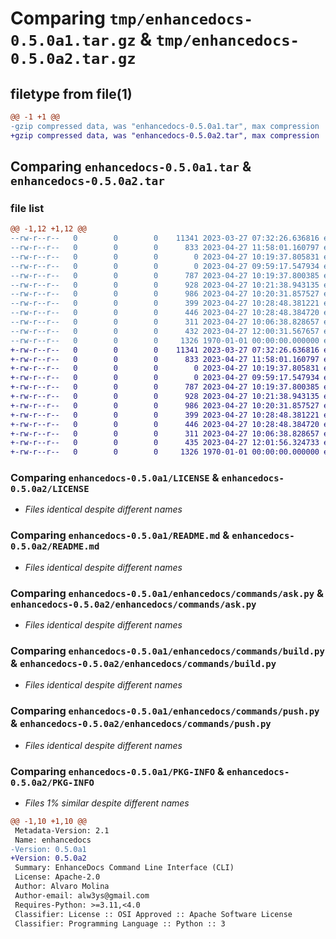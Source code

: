 # Comparing `tmp/enhancedocs-0.5.0a1.tar.gz` & `tmp/enhancedocs-0.5.0a2.tar.gz`

## filetype from file(1)

```diff
@@ -1 +1 @@
-gzip compressed data, was "enhancedocs-0.5.0a1.tar", max compression
+gzip compressed data, was "enhancedocs-0.5.0a2.tar", max compression
```

## Comparing `enhancedocs-0.5.0a1.tar` & `enhancedocs-0.5.0a2.tar`

### file list

```diff
@@ -1,12 +1,12 @@
--rw-r--r--   0        0        0    11341 2023-03-27 07:32:26.636816 enhancedocs-0.5.0a1/LICENSE
--rw-r--r--   0        0        0      833 2023-04-27 11:58:01.160797 enhancedocs-0.5.0a1/README.md
--rw-r--r--   0        0        0        0 2023-04-27 10:19:37.805831 enhancedocs-0.5.0a1/enhancedocs/__init__.py
--rw-r--r--   0        0        0        0 2023-04-27 09:59:17.547934 enhancedocs-0.5.0a1/enhancedocs/commands/__init__.py
--rw-r--r--   0        0        0      787 2023-04-27 10:19:37.800385 enhancedocs-0.5.0a1/enhancedocs/commands/ask.py
--rw-r--r--   0        0        0      928 2023-04-27 10:21:38.943135 enhancedocs-0.5.0a1/enhancedocs/commands/build.py
--rw-r--r--   0        0        0      986 2023-04-27 10:20:31.857527 enhancedocs-0.5.0a1/enhancedocs/commands/push.py
--rw-r--r--   0        0        0      399 2023-04-27 10:28:48.381221 enhancedocs-0.5.0a1/enhancedocs/config.py
--rw-r--r--   0        0        0      446 2023-04-27 10:28:48.384720 enhancedocs-0.5.0a1/enhancedocs/main.py
--rw-r--r--   0        0        0      311 2023-04-27 10:06:38.828657 enhancedocs-0.5.0a1/enhancedocs/utils.py
--rw-r--r--   0        0        0      432 2023-04-27 12:00:31.567657 enhancedocs-0.5.0a1/pyproject.toml
--rw-r--r--   0        0        0     1326 1970-01-01 00:00:00.000000 enhancedocs-0.5.0a1/PKG-INFO
+-rw-r--r--   0        0        0    11341 2023-03-27 07:32:26.636816 enhancedocs-0.5.0a2/LICENSE
+-rw-r--r--   0        0        0      833 2023-04-27 11:58:01.160797 enhancedocs-0.5.0a2/README.md
+-rw-r--r--   0        0        0        0 2023-04-27 10:19:37.805831 enhancedocs-0.5.0a2/enhancedocs/__init__.py
+-rw-r--r--   0        0        0        0 2023-04-27 09:59:17.547934 enhancedocs-0.5.0a2/enhancedocs/commands/__init__.py
+-rw-r--r--   0        0        0      787 2023-04-27 10:19:37.800385 enhancedocs-0.5.0a2/enhancedocs/commands/ask.py
+-rw-r--r--   0        0        0      928 2023-04-27 10:21:38.943135 enhancedocs-0.5.0a2/enhancedocs/commands/build.py
+-rw-r--r--   0        0        0      986 2023-04-27 10:20:31.857527 enhancedocs-0.5.0a2/enhancedocs/commands/push.py
+-rw-r--r--   0        0        0      399 2023-04-27 10:28:48.381221 enhancedocs-0.5.0a2/enhancedocs/config.py
+-rw-r--r--   0        0        0      446 2023-04-27 10:28:48.384720 enhancedocs-0.5.0a2/enhancedocs/main.py
+-rw-r--r--   0        0        0      311 2023-04-27 10:06:38.828657 enhancedocs-0.5.0a2/enhancedocs/utils.py
+-rw-r--r--   0        0        0      435 2023-04-27 12:01:56.324733 enhancedocs-0.5.0a2/pyproject.toml
+-rw-r--r--   0        0        0     1326 1970-01-01 00:00:00.000000 enhancedocs-0.5.0a2/PKG-INFO
```

### Comparing `enhancedocs-0.5.0a1/LICENSE` & `enhancedocs-0.5.0a2/LICENSE`

 * *Files identical despite different names*

### Comparing `enhancedocs-0.5.0a1/README.md` & `enhancedocs-0.5.0a2/README.md`

 * *Files identical despite different names*

### Comparing `enhancedocs-0.5.0a1/enhancedocs/commands/ask.py` & `enhancedocs-0.5.0a2/enhancedocs/commands/ask.py`

 * *Files identical despite different names*

### Comparing `enhancedocs-0.5.0a1/enhancedocs/commands/build.py` & `enhancedocs-0.5.0a2/enhancedocs/commands/build.py`

 * *Files identical despite different names*

### Comparing `enhancedocs-0.5.0a1/enhancedocs/commands/push.py` & `enhancedocs-0.5.0a2/enhancedocs/commands/push.py`

 * *Files identical despite different names*

### Comparing `enhancedocs-0.5.0a1/PKG-INFO` & `enhancedocs-0.5.0a2/PKG-INFO`

 * *Files 1% similar despite different names*

```diff
@@ -1,10 +1,10 @@
 Metadata-Version: 2.1
 Name: enhancedocs
-Version: 0.5.0a1
+Version: 0.5.0a2
 Summary: EnhanceDocs Command Line Interface (CLI)
 License: Apache-2.0
 Author: Alvaro Molina
 Author-email: alw3ys@gmail.com
 Requires-Python: >=3.11,<4.0
 Classifier: License :: OSI Approved :: Apache Software License
 Classifier: Programming Language :: Python :: 3
```

